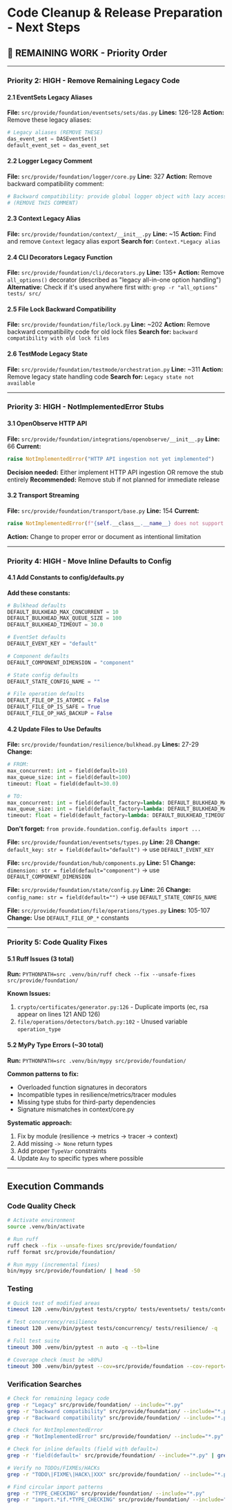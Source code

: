 # Code Cleanup & Release Preparation - Next Steps

## 🔄 REMAINING WORK - Priority Order

---

### Priority 2: HIGH - Remove Remaining Legacy Code

#### 2.1 EventSets Legacy Aliases
**File:** `src/provide/foundation/eventsets/sets/das.py`
**Lines:** 126-128
**Action:** Remove these legacy aliases:
```python
# Legacy aliases (REMOVE THESE)
das_event_set = DASEventSet()
default_event_set = das_event_set
```

#### 2.2 Logger Legacy Comment
**File:** `src/provide/foundation/logger/core.py`
**Line:** 327
**Action:** Remove backward compatibility comment:
```python
# Backward compatibility: provide global logger object with lazy access
# (REMOVE THIS COMMENT)
```

#### 2.3 Context Legacy Alias
**File:** `src/provide/foundation/context/__init__.py`
**Line:** ~15
**Action:** Find and remove `Context` legacy alias export
**Search for:** `Context.*Legacy alias`

#### 2.4 CLI Decorators Legacy Function
**File:** `src/provide/foundation/cli/decorators.py`
**Line:** 135+
**Action:** Remove `all_options()` decorator (described as "legacy all-in-one option handling")
**Alternative:** Check if it's used anywhere first with: `grep -r "all_options" tests/ src/`

#### 2.5 File Lock Backward Compatibility
**File:** `src/provide/foundation/file/lock.py`
**Line:** ~202
**Action:** Remove backward compatibility code for old lock files
**Search for:** `backward compatibility with old lock files`

#### 2.6 TestMode Legacy State
**File:** `src/provide/foundation/testmode/orchestration.py`
**Line:** ~311
**Action:** Remove legacy state handling code
**Search for:** `Legacy state not available`

---

### Priority 3: HIGH - NotImplementedError Stubs

#### 3.1 OpenObserve HTTP API
**File:** `src/provide/foundation/integrations/openobserve/__init__.py`
**Line:** 66
**Current:**
```python
raise NotImplementedError("HTTP API ingestion not yet implemented")
```
**Decision needed:** Either implement HTTP API ingestion OR remove the stub entirely
**Recommended:** Remove stub if not planned for immediate release

#### 3.2 Transport Streaming
**File:** `src/provide/foundation/transport/base.py`
**Line:** 154
**Current:**
```python
raise NotImplementedError(f"{self.__class__.__name__} does not support streaming")
```
**Action:** Change to proper error or document as intentional limitation

---

### Priority 4: HIGH - Move Inline Defaults to Config

#### 4.1 Add Constants to config/defaults.py

**Add these constants:**
```python
# Bulkhead defaults
DEFAULT_BULKHEAD_MAX_CONCURRENT = 10
DEFAULT_BULKHEAD_MAX_QUEUE_SIZE = 100
DEFAULT_BULKHEAD_TIMEOUT = 30.0

# EventSet defaults
DEFAULT_EVENT_KEY = "default"

# Component defaults
DEFAULT_COMPONENT_DIMENSION = "component"

# State config defaults
DEFAULT_STATE_CONFIG_NAME = ""

# File operation defaults
DEFAULT_FILE_OP_IS_ATOMIC = False
DEFAULT_FILE_OP_IS_SAFE = True
DEFAULT_FILE_OP_HAS_BACKUP = False
```

#### 4.2 Update Files to Use Defaults

**File:** `src/provide/foundation/resilience/bulkhead.py`
**Lines:** 27-29
**Change:**
```python
# FROM:
max_concurrent: int = field(default=10)
max_queue_size: int = field(default=100)
timeout: float = field(default=30.0)

# TO:
max_concurrent: int = field(default_factory=lambda: DEFAULT_BULKHEAD_MAX_CONCURRENT)
max_queue_size: int = field(default_factory=lambda: DEFAULT_BULKHEAD_MAX_QUEUE_SIZE)
timeout: float = field(default_factory=lambda: DEFAULT_BULKHEAD_TIMEOUT)
```
**Don't forget:** `from provide.foundation.config.defaults import ...`

**File:** `src/provide/foundation/eventsets/types.py`
**Line:** 28
**Change:** `default_key: str = field(default="default")` → use `DEFAULT_EVENT_KEY`

**File:** `src/provide/foundation/hub/components.py`
**Line:** 51
**Change:** `dimension: str = field(default="component")` → use `DEFAULT_COMPONENT_DIMENSION`

**File:** `src/provide/foundation/state/config.py`
**Line:** 26
**Change:** `config_name: str = field(default="")` → use `DEFAULT_STATE_CONFIG_NAME`

**File:** `src/provide/foundation/file/operations/types.py`
**Lines:** 105-107
**Change:** Use `DEFAULT_FILE_OP_*` constants

---

### Priority 5: Code Quality Fixes

#### 5.1 Ruff Issues (3 total)

**Run:** `PYTHONPATH=src .venv/bin/ruff check --fix --unsafe-fixes src/provide/foundation/`

**Known Issues:**
1. `crypto/certificates/generator.py:126` - Duplicate imports (ec, rsa appear on lines 121 AND 126)
2. `file/operations/detectors/batch.py:102` - Unused variable `operation_type`

#### 5.2 MyPy Type Errors (~30 total)

**Run:** `PYTHONPATH=src .venv/bin/mypy src/provide/foundation/`

**Common patterns to fix:**
- Overloaded function signatures in decorators
- Incompatible types in resilience/metrics/tracer modules
- Missing type stubs for third-party dependencies
- Signature mismatches in context/core.py

**Systematic approach:**
1. Fix by module (resilience → metrics → tracer → context)
2. Add missing `-> None` return types
3. Add proper `TypeVar` constraints
4. Update `Any` to specific types where possible

---

## Execution Commands

### Code Quality Check
```bash
# Activate environment
source .venv/bin/activate

# Run ruff
ruff check --fix --unsafe-fixes src/provide/foundation/
ruff format src/provide/foundation/

# Run mypy (incremental fixes)
bin/mypy src/provide/foundation/ | head -50
```

### Testing
```bash
# Quick test of modified areas
timeout 120 .venv/bin/pytest tests/crypto/ tests/eventsets/ tests/context/ -q

# Test concurrency/resilience
timeout 120 .venv/bin/pytest tests/concurrency/ tests/resilience/ -q

# Full test suite
timeout 300 .venv/bin/pytest -n auto -q --tb=line

# Coverage check (must be >80%)
timeout 300 .venv/bin/pytest --cov=src/provide/foundation --cov-report=term-missing
```

### Verification Searches
```bash
# Check for remaining legacy code
grep -r "Legacy" src/provide/foundation/ --include="*.py"
grep -r "backward compatibility" src/provide/foundation/ --include="*.py" -i
grep -r "Backward compatibility" src/provide/foundation/ --include="*.py"

# Check for NotImplementedError
grep -r "NotImplementedError" src/provide/foundation/ --include="*.py"

# Check for inline defaults (field with default=)
grep -r 'field(default=' src/provide/foundation/ --include="*.py" | grep -v "default_factory" | head -20

# Verify no TODOs/FIXMEs/HACKs
grep -r "TODO\|FIXME\|HACK\|XXX" src/provide/foundation/ --include="*.py"

# Find circular import patterns
grep -r "TYPE_CHECKING" src/provide/foundation/ --include="*.py"
grep -r "import.*if.*TYPE_CHECKING" src/provide/foundation/ --include="*.py" -A 3
```

